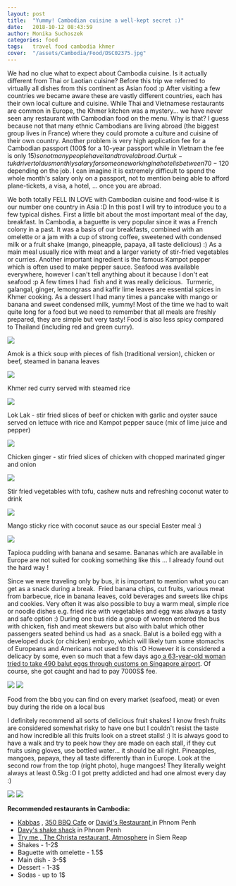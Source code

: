 ```yaml
---
layout: post
title:  "Yummy! Cambodian cuisine a well-kept secret :)"
date:   2018-10-12 08:43:59
author: Monika Suchoszek
categories: food
tags:	travel food cambodia khmer
cover:  "/assets/Cambodia/Food/DSC02375.jpg"
---
```


We had no clue what to expect about Cambodia cuisine. Is it actually different from Thai or Laotian cuisine? Before 
this trip we referred to virtually all dishes from this continent as Asian food :p After visiting a few countries 
we became aware these are vastly different countries, each has their own local culture and cuisine. While Thai and 
Vietnamese restaurants are common in Europe, the Khmer kitchen was a mystery... we have never seen any restaurant 
with Cambodian food on the menu. Why is that? I guess because not that many ethnic Cambodians are living abroad 
(the biggest group lives in France) where they could promote a culture and cuisine of their own country. Another 
problem is very high application fee for a Cambodian passport (100$ for a 10-year passport while in Vietnam the 
fee is only 15$) so not many people have it and travel abroad. Our tuk-tuk driver told us monthly salary for someone 
working in a hotel is between 70-120$ depending on the job. I can imagine it is extremely difficult to spend the 
whole month's salary only on a passport, not to mention being able to afford plane-tickets, a visa, a hotel, ... 
once you are abroad.

We both totally FELL IN LOVE with Cambodian cuisine and food-wise it is our number one country in Asia :D In this 
post I will try to introduce you to a few typical dishes. First a little bit about the most important meal of the 
day, breakfast. In Cambodia, a baguette is very popular since it was a French colony in a past. It was a basis of 
our breakfasts, combined with an omelette or a jam with a cup of strong coffee, sweetened with condensed milk or a 
fruit shake (mango, pineapple, papaya, all taste delicious) :) As a main meal usually rice with meat and a larger 
variety of stir-fried vegetables or curries. Another important ingredient is 
the famous Kampot pepper which is often used to make pepper sauce. Seafood was available everywhere, however I can't 
tell anything about it because I don't eat seafood :p A few times I had  fish and it was really delicious. 
Turmeric, galangal, ginger, lemongrass and kaffir lime leaves are 
essential spices in Khmer cooking. As a dessert I had many times a pancake with mango or banana and sweet 
condensed milk, yummy! Most of the time we had to wait quite long for a food but we need to remember that 
all meals are freshly prepared, they are simple but very tasty! Food is also less spicy compared to 
Thailand (including red and green curry).

<img src="/assets/Cambodia/Food/IMG_20180403_192051672.jpg" />
<p class="caption">Amok is a thick soup with pieces of fish (traditional version), chicken or beef, steamed in 
banana leaves</p>
<img src="/assets/Cambodia/Food/IMG_20180403_192044491.jpg" />
<p class="caption">Khmer red curry served with steamed rice</p>
<img src="/assets/Cambodia/Food/IMG_20180402_134642009.jpg" />
<p class="caption">Lok Lak - stir fried slices of beef or chicken with garlic and oyster sauce served on 
lettuce with rice and Kampot pepper sauce (mix of lime juice and pepper)</p>
<img src="/assets/Cambodia/Food/IMG_20180404_195225279.jpg" />
<p class="caption">Chicken ginger - stir fried slices of chicken with chopped marinated ginger and onion</p>
<img src="/assets/Cambodia/Food/IMG_20180329_115109104.jpg" />
<p class="caption">Stir fried vegetables with tofu, cashew nuts and refreshing coconut water to drink</p>
<img src="/assets/Cambodia/Food/IMG_20180401_175248605.jpg" />
<p class="caption">Mango sticky rice with coconut sauce as our special Easter meal :)</p>
<img src="/assets/Cambodia/Food/IMG_20180401_173055730.jpg" />
<p class="caption">Tapioca pudding with banana and sesame. Bananas which are available in Europe 
are not suited for cooking something like this ... I already found out the hard way !</p>

Since we were traveling only by bus, it is important to mention what you can get as a snack during a break. 
Fried banana chips, cut fruits, various meat from barbecue, rice in banana leaves, cold beverages and sweets like 
chips and cookies. Very often it was also possible to buy a warm meal, simple rice or noodle dishes e.g. fried 
rice with vegetables and egg was always a tasty and safe option :) During one bus ride a group of women entered 
the bus with chicken, fish and meat skewers but also with balut which other passengers seated behind us had  as a 
snack. Balut is a boiled egg with a developed duck (or chicken) embryo, which will likely turn some stomachs of 
Europeans and Americans not used to this :O However it is considered a delicacy by some, even so much that a few 
days ago<a href="https://www.straitstimes.com/singapore/courts-crime/63-year-old-woman-fined-7000-for-attempting-to-smuggle-490-balut-duck-eggs"> a 63-year-old woman tried to take 490 balut eggs through customs on Singapore airport</a>. 
Of course, she got caught and had to pay 7000S$ fee.

<img src="/assets/Cambodia/Food/IMG_20180411_120756088_HDR.jpg" />
<img src="/assets/Cambodia/Food/IMG_20180417_192700940.jpg">
<p class="caption">Food from the bbq you can find on every market (seafood, meat) or even buy during the 
ride on a local bus</p>

I definitely recommend all sorts of delicious fruit shakes! I know fresh fruits are considered somewhat risky 
to have one but I couldn't resist the taste and how incredible all this fruits look on a street stalls! :) 
It is always good to have a walk and try to peek how they are made on each stall, if they cut fruits using 
gloves, use bottled water... it should be all right. Pineapples, mangoes, papaya, they all taste differently than 
in Europe. Look at the second row from the top (right photo), huge mangoes! They literally weight always at least 
0.5kg :O I got pretty addicted and had one almost every day :)

<img src="/assets/Cambodia/Food/DSC02375.jpg">
<img src="/assets/Cambodia/Food/IMG_20180405_184320713.jpg">


__Recommended restaurants in Cambodia:__
  * <a href="https://www.tripadvisor.com/Restaurant_Review-g293940-d2372913-Reviews-Kabbas_Restaurant-Phnom_Penh.html">Kabbas</a> , <a href="https://www.tripadvisor.com/Restaurant_Review-g293940-d10226831-Reviews-350_BBQ_Cafe-Phnom_Penh.html">350 BBQ Cafe</a> or <a href="https://www.tripadvisor.com/Restaurant_Review-g293940-d3454214-Reviews-David_s_Restaurant_Handmade_Noodles-Phnom_Penh.html">David's Restaurant </a>in Phnom Penh
  * <a href="https://www.tripadvisor.com/Restaurant_Review-g293940-d8568725-Reviews-Davy_s_Shake_Shack-Phnom_Penh.html">Davy's shake shack</a> in Phnom Penh
  * <a href="https://www.tripadvisor.com/Restaurant_Review-g297390-d10069292-Reviews-Try_Me-Siem_Reap_Siem_Reap_Province.html">Try me , </a><a href="https://www.tripadvisor.com/Restaurant_Review-g297390-d11880648-Reviews-The_Christa_Restaurant_Bar-Siem_Reap_Siem_Reap_Province.html">The Christa restaurant, </a><a href="https://www.tripadvisor.com/Restaurant_Review-g297390-d10128349-Reviews-Atmosphere_Siem_Reap-Siem_Reap_Siem_Reap_Province.html">Atmosphere</a> in Siem Reap
  * Shakes - 1-2$
  * Baguette with omelette - 1.5$
  * Main dish - 3-5$
  * Dessert - 1-3$
  * Sodas - up to 1$
